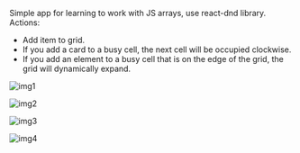 Simple app for learning to work with JS arrays, use react-dnd library.
Actions:

- Add item to grid.
- If you add a card to a busy cell, the next cell will be occupied clockwise.
- If you add an element to a busy cell that is on the edge of the grid, the grid will dynamically expand.

![img1](https://picua.org/images/2019/03/19/e6f11444add87188af653964b8b4e1d4.png)

![img2](https://picua.org/images/2019/03/19/6cbc8f86ae3ca42134b5be757e4bba8f.png)

![img3](https://picua.org/images/2019/03/19/6e4be53c4e94fa40516890def585d17d.png)

![img4](https://picua.org/images/2019/03/19/c9025327523b1ac8849c2b87f0b10341.png)
